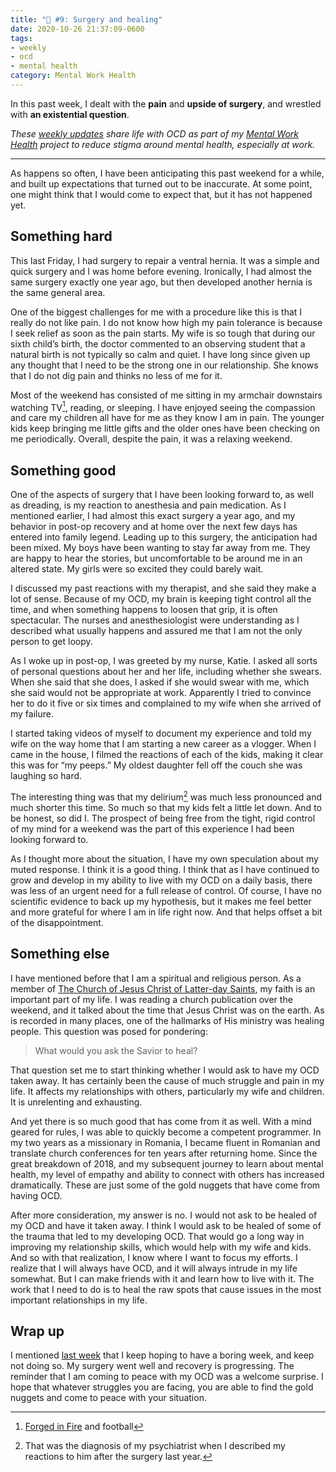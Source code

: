 ```yaml
---
title: "🧠 #9: Surgery and healing"
date: 2020-10-26 21:37:09-0600
tags:
- weekly
- ocd
- mental health
category: Mental Work Health
---
```


In this past week, I dealt with the **pain** and **upside of surgery**, and wrestled with **an existential question**.

_These [weekly updates](https://bennorris.com/tags/weekly-update/) share life with OCD as part of my [Mental Work Health](https://bennorris.com/mental-work-health) project to reduce stigma around mental health, especially at work._

***

As happens so often, I have been anticipating this past weekend for a while, and built up expectations that turned out to be inaccurate. At some point, one might think that I would come to expect that, but it has not happened yet.


## Something hard

This last Friday, I had surgery to repair a ventral hernia. It was a simple and quick surgery and I was home before evening. Ironically, I had almost the same surgery exactly one year ago, but then developed another hernia is the same general area.

One of the biggest challenges for me with a procedure like this is that I really do not like pain. I do not know how high my pain tolerance is because I seek relief as soon as the pain starts. My wife is so tough that during our sixth child’s birth, the doctor commented to an observing student that a natural birth is not typically so calm and quiet. I have long since given up any thought that I need to be the strong one in our relationship. She knows that I do not dig pain and thinks no less of me for it.

Most of the weekend has consisted of me sitting in my armchair downstairs watching TV[^1], reading, or sleeping. I have enjoyed seeing the compassion and care my children all have for me as they know I am in pain. The younger kids keep bringing me little gifts and the older ones have been checking on me periodically. Overall, despite the pain, it was a relaxing weekend.


## Something good

One of the aspects of surgery that I have been looking forward to, as well as dreading, is my reaction to anesthesia and pain medication. As I mentioned earlier, I had almost this exact surgery a year ago, and my behavior in post-op recovery and at home over the next few days has entered into family legend. Leading up to this surgery, the anticipation had been mixed. My boys have been wanting to stay far away from me. They are happy to hear the stories, but uncomfortable to be around me in an altered state. My girls were so excited they could barely wait.

I discussed my past reactions with my therapist, and she said they make a lot of sense. Because of my OCD, my brain is keeping tight control all the time, and when something happens to loosen that grip, it is often spectacular. The nurses and anesthesiologist were understanding as I described what usually happens and assured me that I am not the only person to get loopy.

As I woke up in post-op, I was greeted by my nurse, Katie. I asked all sorts of personal questions about her and her life, including whether she swears. When she said that she does, I asked if she would swear with me, which she said would not be appropriate at work. Apparently I tried to convince her to do it five or six times and complained to my wife when she arrived of my failure.

I started taking videos of myself to document my experience and told my wife on the way home that I am starting a new career as a vlogger. When I came in the house, I filmed the reactions of each of the kids, making it clear this was for “my peeps.” My oldest daughter fell off the couch she was laughing so hard.

The interesting thing was that my delirium[^2] was much less pronounced and much shorter this time. So much so that my kids felt a little let down. And to be honest, so did I. The prospect of being free from the tight, rigid control of my mind for a weekend was the part of this experience I had been looking forward to.

As I thought more about the situation, I have my own speculation about my muted response. I think it is a good thing. I think that as I have continued to grow and develop in my ability to live with my OCD on a daily basis, there was less of an urgent need for a full release of control. Of course, I have no scientific evidence to back up my hypothesis, but it makes me feel better and more grateful for where I am in life right now. And that helps offset a bit of the disappointment.


## Something else

I have mentioned before that I am a spiritual and religious person. As a member of [The Church of Jesus Christ of Latter-day Saints](https://churchofjesuschrist.org), my faith is an important part of my life. I was reading a church publication over the weekend, and it talked about the time that Jesus Christ was on the earth. As is recorded in many places, one of the hallmarks of His ministry was healing people. This question was posed for pondering:

> What would you ask the Savior to heal?

That question set me to start thinking whether I would ask to have my OCD taken away. It has certainly been the cause of much struggle and pain in my life. It affects my relationships with others, particularly my wife and children. It is unrelenting and exhausting.

And yet there is so much good that has come from it as well. With a mind geared for rules, I was able to quickly become a competent programmer. In my two years as a missionary in Romania, I became fluent in Romanian and translate church conferences for ten years after returning home. Since the great breakdown of 2018, and my subsequent journey to learn about mental health, my level of empathy and ability to connect with others has increased dramatically. These are just some of the gold nuggets that have come from having OCD.

After more consideration, my answer is no. I would not ask to be healed of my OCD and have it taken away. I think I would ask to be healed of some of the trauma that led to my developing OCD. That would go a long way in improving my relationship skills, which would help with my wife and kids. And so with that realization, I know where I want to focus my efforts. I realize that I will always have OCD, and it will always intrude in my life somewhat. But I can make friends with it and learn how to live with it. The work that I need to do is to heal the raw spots that cause issues in the most important relationships in my life. 


## Wrap up

I mentioned [last week](https://bennorris.com/2020/10/21/aftermath-of-therapy/) that I keep hoping to have a boring week, and keep not doing so. My surgery went well and recovery is progressing. The reminder that I am coming to peace with my OCD was a welcome surprise. I hope that whatever struggles you are facing, you are able to find the gold nuggets and come to peace with your situation.



[^1]: [Forged in Fire](https://en.wikipedia.org/wiki/Forged_in_Fire_(TV_series)) and football
[^2]: That was the diagnosis of my psychiatrist when I described my reactions to him after the surgery last year.